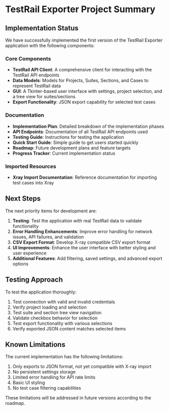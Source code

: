 # TestRail Exporter Project Summary

## Implementation Status

We have successfully implemented the first version of the TestRail Exporter application with the following components:

### Core Components
- **TestRail API Client**: A comprehensive client for interacting with the TestRail API endpoints
- **Data Models**: Models for Projects, Suites, Sections, and Cases to represent TestRail data
- **GUI**: A Tkinter-based user interface with settings, project selection, and a tree view for suites/sections
- **Export Functionality**: JSON export capability for selected test cases

### Documentation
- **Implementation Plan**: Detailed breakdown of the implementation phases
- **API Endpoints**: Documentation of all TestRail API endpoints used
- **Testing Guide**: Instructions for testing the application
- **Quick Start Guide**: Simple guide to get users started quickly
- **Roadmap**: Future development plans and feature targets
- **Progress Tracker**: Current implementation status

### Imported Resources
- **Xray Import Documentation**: Reference documentation for importing test cases into Xray

## Next Steps

The next priority items for development are:

1. **Testing**: Test the application with real TestRail data to validate functionality
2. **Error Handling Enhancements**: Improve error handling for network issues, API failures, and validation
3. **CSV Export Format**: Develop X-ray compatible CSV export format
4. **UI Improvements**: Enhance the user interface with better styling and user experience
5. **Additional Features**: Add filtering, saved settings, and advanced export options

## Testing Approach

To test the application thoroughly:

1. Test connection with valid and invalid credentials
2. Verify project loading and selection
3. Test suite and section tree view navigation
4. Validate checkbox behavior for selection
5. Test export functionality with various selections
6. Verify exported JSON content matches selected items

## Known Limitations

The current implementation has the following limitations:

1. Only exports to JSON format, not yet compatible with X-ray import
2. No persistent settings storage
3. Limited error handling for API rate limits
4. Basic UI styling
5. No test case filtering capabilities

These limitations will be addressed in future versions according to the roadmap.
